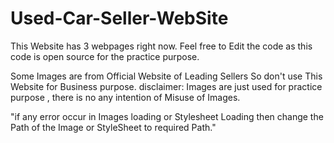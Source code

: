 # Used-Car-Seller-WebSite


This Website has 3 webpages right now.
Feel free to Edit the code as this code is open source for the practice purpose.

Some Images are from Official Website of Leading Sellers So don't use This Website for Business purpose.
disclaimer:
        Images are just used for practice purpose , there is no any intention of Misuse of Images.

"if any error occur in Images loading or Stylesheet Loading then change the Path of the Image or StyleSheet to required Path."




